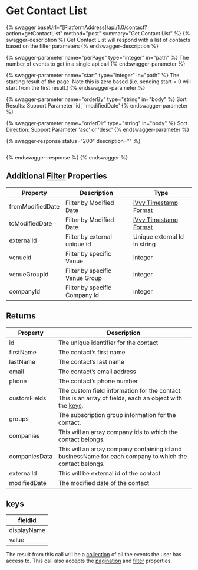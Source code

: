 # Get Contact List

{% swagger baseUrl="[PlatformAddress]/api/1.0/contact?action=getContactList" method="post" summary="Get Contact List" %}
{% swagger-description %}
Get Contact List will respond with a list of contacts based on the filter parameters
{% endswagger-description %}

{% swagger-parameter name="perPage" type="integer" in="path" %}
The number of events to get in a single api call
{% endswagger-parameter %}

{% swagger-parameter name="start" type="integer" in="path" %}
The starting result of the page. Note this is zero based (i.e. sending start = 0 will start from the first result.)
{% endswagger-parameter %}

{% swagger-parameter name="orderBy" type="string" in="body" %}
Sort Results: Support Parameter 'id', 'modifiedDate'
{% endswagger-parameter %}

{% swagger-parameter name="orderDir" type="string" in="body" %}
Sort Direction: Support Parameter 'asc' or 'desc'
{% endswagger-parameter %}

{% swagger-response status="200" description="" %}
```
```
{% endswagger-response %}
{% endswagger %}

## Additional [Filter](../getting-started/interpreting-the-response/filtering.md) Properties

| Property         | Description                    | Type                                                                  |
| ---------------- | ------------------------------ | --------------------------------------------------------------------- |
| fromModifiedDate | Filter by Modified Date        | [iVvy Timestamp Format](../development-reference/timestamp-format.md) |
| toModifiedDate   | Filter by Modified Date        | [iVvy Timestamp Format](../development-reference/timestamp-format.md) |
| externalId       | Filter by external unique id   | Unique external Id in string                                          |
| venueId          | Filter by specific Venue       | integer                                                               |
| venueGroupId     | Filter by specific Venue Group | integer                                                               |
| companyId        | Filter by specific Company Id  | integer                                                               |

## Returns

| Property      | Description                                                                                                                         |
| ------------- | ----------------------------------------------------------------------------------------------------------------------------------- |
| id            | The unique identifier for the contact                                                                                               |
| firstName     | The contact’s first name                                                                                                            |
| lastName      | The contact’s last name                                                                                                             |
| email         | The contact’s email address                                                                                                         |
| phone         | The contact’s phone number                                                                                                          |
| customFields  | The custom field information for the contact. This is an array of fields, each an object with the [keys](get-contact-list.md#keys). |
| groups        | The subscription group information for the contact.                                                                                 |
| companies     | This will an array company ids to which the contact belongs.                                                                        |
| companiesData | This will an array company containing id and businessName for each company to which the contact belongs.                            |
| externalId    | This will be external id of the contact                                                                                             |
| modifiedDate  | The modified date of the contact                                                                                                    |

## keys

| fieldId     |
| ----------- |
| displayName |
| value       |

The result from this call will be a [collection](../getting-started/interpreting-the-response/collections.md) of all the events the user has access to. This call also accepts the [pagination](../getting-started/interpreting-the-response/pagination.md) and [filter](../getting-started/interpreting-the-response/filtering.md) properties.
